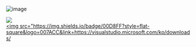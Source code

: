 ![image](https://user-images.githubusercontent.com/76859458/111875731-94600d80-89de-11eb-9133-9804bc08f9d8.png)     
 
![](https://img.shields.io/github/followers/TwilightLullaby?style=social)     
<a href="https://visualstudio.microsoft.com/ko/downloads/"><img src="https://img.shields.io/badge/00D8FF?style=flat-square&logo=007ACC&link=https://visualstudio.microsoft.com/ko/downloads/    
